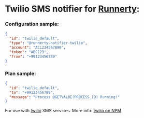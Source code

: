 # Twilio SMS notifier for [Runnerty]:

### Configuration sample:
```json
{
  "id": "twilio_default",
  "type": "@runnerty-notifier-twilio",
  "account": "AC1234567890",
  "token": "ABC123",
  "from": "+99123456789"
}
```

### Plan sample:
```json
{
  "id": "twilio_default",
  "to": "+99123456789",
  "message": "Process @GETVALUE(PROCESS_ID) Running!"
}
```

For use with [twilio] SMS services. More info: [twilio on NPM]

[twilio]: http://www.twilio.com
[twilio on NPM]: https://www.npmjs.com/package/twilio
[Runnerty]: http://www.runnerty.io
